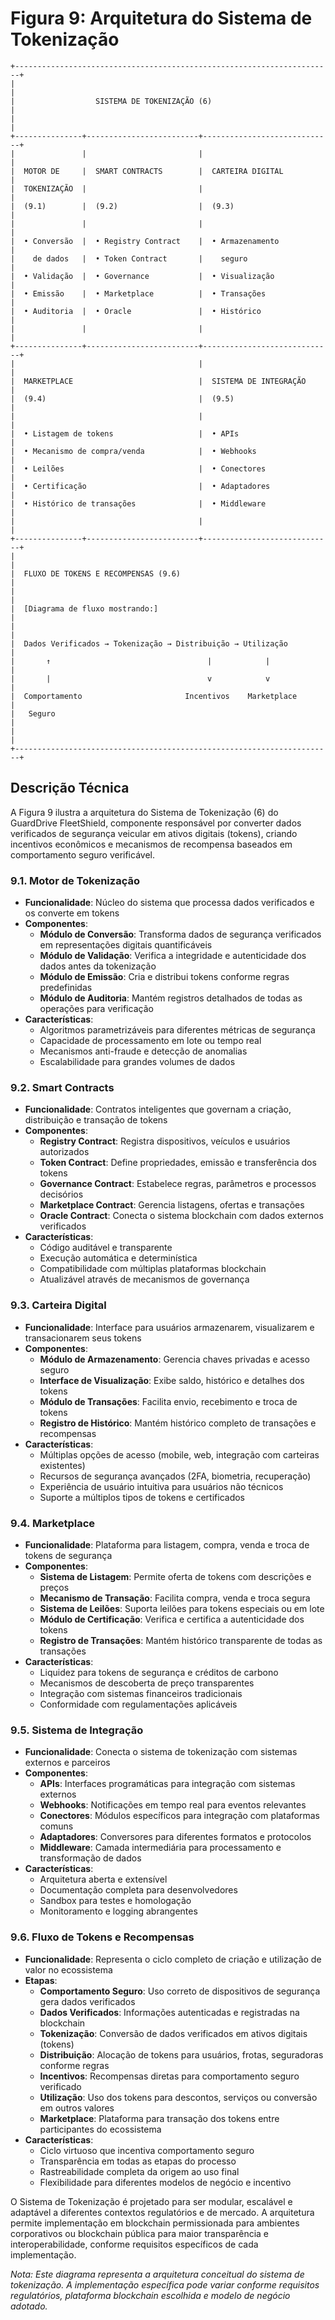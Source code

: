 # Figura 9: Arquitetura do Sistema de Tokenização

```
+-----------------------------------------------------------------------+
|                                                                       |
|                  SISTEMA DE TOKENIZAÇÃO (6)                           |
|                                                                       |
+---------------+-------------------------+-----------------------------+
|               |                         |                             |
|  MOTOR DE     |  SMART CONTRACTS        |  CARTEIRA DIGITAL           |
|  TOKENIZAÇÃO  |                         |                             |
|  (9.1)        |  (9.2)                  |  (9.3)                      |
|               |                         |                             |
|  • Conversão  |  • Registry Contract    |  • Armazenamento            |
|    de dados   |  • Token Contract       |    seguro                   |
|  • Validação  |  • Governance           |  • Visualização             |
|  • Emissão    |  • Marketplace          |  • Transações               |
|  • Auditoria  |  • Oracle               |  • Histórico                |
|               |                         |                             |
+---------------+-------------------------+-----------------------------+
|                                         |                             |
|  MARKETPLACE                            |  SISTEMA DE INTEGRAÇÃO      |
|  (9.4)                                  |  (9.5)                      |
|                                         |                             |
|  • Listagem de tokens                   |  • APIs                     |
|  • Mecanismo de compra/venda            |  • Webhooks                 |
|  • Leilões                              |  • Conectores               |
|  • Certificação                         |  • Adaptadores              |
|  • Histórico de transações              |  • Middleware               |
|                                         |                             |
+---------------+-------------------------+-----------------------------+
|                                                                       |
|  FLUXO DE TOKENS E RECOMPENSAS (9.6)                                  |
|                                                                       |
|  [Diagrama de fluxo mostrando:]                                       |
|                                                                       |
|  Dados Verificados → Tokenização → Distribuição → Utilização          |
|       ↑                                   |            |              |
|       |                                   v            v              |
|  Comportamento                       Incentivos    Marketplace        |
|   Seguro                                                              |
|                                                                       |
+-----------------------------------------------------------------------+
```

## Descrição Técnica

A Figura 9 ilustra a arquitetura do Sistema de Tokenização (6) do GuardDrive FleetShield, componente responsável por converter dados verificados de segurança veicular em ativos digitais (tokens), criando incentivos econômicos e mecanismos de recompensa baseados em comportamento seguro verificável.

### 9.1. Motor de Tokenização
- **Funcionalidade**: Núcleo do sistema que processa dados verificados e os converte em tokens
- **Componentes**:
  - **Módulo de Conversão**: Transforma dados de segurança verificados em representações digitais quantificáveis
  - **Módulo de Validação**: Verifica a integridade e autenticidade dos dados antes da tokenização
  - **Módulo de Emissão**: Cria e distribui tokens conforme regras predefinidas
  - **Módulo de Auditoria**: Mantém registros detalhados de todas as operações para verificação
- **Características**:
  - Algoritmos parametrizáveis para diferentes métricas de segurança
  - Capacidade de processamento em lote ou tempo real
  - Mecanismos anti-fraude e detecção de anomalias
  - Escalabilidade para grandes volumes de dados

### 9.2. Smart Contracts
- **Funcionalidade**: Contratos inteligentes que governam a criação, distribuição e transação de tokens
- **Componentes**:
  - **Registry Contract**: Registra dispositivos, veículos e usuários autorizados
  - **Token Contract**: Define propriedades, emissão e transferência dos tokens
  - **Governance Contract**: Estabelece regras, parâmetros e processos decisórios
  - **Marketplace Contract**: Gerencia listagens, ofertas e transações
  - **Oracle Contract**: Conecta o sistema blockchain com dados externos verificados
- **Características**:
  - Código auditável e transparente
  - Execução automática e determinística
  - Compatibilidade com múltiplas plataformas blockchain
  - Atualizável através de mecanismos de governança

### 9.3. Carteira Digital
- **Funcionalidade**: Interface para usuários armazenarem, visualizarem e transacionarem seus tokens
- **Componentes**:
  - **Módulo de Armazenamento**: Gerencia chaves privadas e acesso seguro
  - **Interface de Visualização**: Exibe saldo, histórico e detalhes dos tokens
  - **Módulo de Transações**: Facilita envio, recebimento e troca de tokens
  - **Registro de Histórico**: Mantém histórico completo de transações e recompensas
- **Características**:
  - Múltiplas opções de acesso (mobile, web, integração com carteiras existentes)
  - Recursos de segurança avançados (2FA, biometria, recuperação)
  - Experiência de usuário intuitiva para usuários não técnicos
  - Suporte a múltiplos tipos de tokens e certificados

### 9.4. Marketplace
- **Funcionalidade**: Plataforma para listagem, compra, venda e troca de tokens de segurança
- **Componentes**:
  - **Sistema de Listagem**: Permite oferta de tokens com descrições e preços
  - **Mecanismo de Transação**: Facilita compra, venda e troca segura
  - **Sistema de Leilões**: Suporta leilões para tokens especiais ou em lote
  - **Módulo de Certificação**: Verifica e certifica a autenticidade dos tokens
  - **Registro de Transações**: Mantém histórico transparente de todas as transações
- **Características**:
  - Liquidez para tokens de segurança e créditos de carbono
  - Mecanismos de descoberta de preço transparentes
  - Integração com sistemas financeiros tradicionais
  - Conformidade com regulamentações aplicáveis

### 9.5. Sistema de Integração
- **Funcionalidade**: Conecta o sistema de tokenização com sistemas externos e parceiros
- **Componentes**:
  - **APIs**: Interfaces programáticas para integração com sistemas externos
  - **Webhooks**: Notificações em tempo real para eventos relevantes
  - **Conectores**: Módulos específicos para integração com plataformas comuns
  - **Adaptadores**: Conversores para diferentes formatos e protocolos
  - **Middleware**: Camada intermediária para processamento e transformação de dados
- **Características**:
  - Arquitetura aberta e extensível
  - Documentação completa para desenvolvedores
  - Sandbox para testes e homologação
  - Monitoramento e logging abrangentes

### 9.6. Fluxo de Tokens e Recompensas
- **Funcionalidade**: Representa o ciclo completo de criação e utilização de valor no ecossistema
- **Etapas**:
  - **Comportamento Seguro**: Uso correto de dispositivos de segurança gera dados verificados
  - **Dados Verificados**: Informações autenticadas e registradas na blockchain
  - **Tokenização**: Conversão de dados verificados em ativos digitais (tokens)
  - **Distribuição**: Alocação de tokens para usuários, frotas, seguradoras conforme regras
  - **Incentivos**: Recompensas diretas para comportamento seguro verificado
  - **Utilização**: Uso dos tokens para descontos, serviços ou conversão em outros valores
  - **Marketplace**: Plataforma para transação dos tokens entre participantes do ecossistema
- **Características**:
  - Ciclo virtuoso que incentiva comportamento seguro
  - Transparência em todas as etapas do processo
  - Rastreabilidade completa da origem ao uso final
  - Flexibilidade para diferentes modelos de negócio e incentivo

O Sistema de Tokenização é projetado para ser modular, escalável e adaptável a diferentes contextos regulatórios e de mercado. A arquitetura permite implementação em blockchain permissionada para ambientes corporativos ou blockchain pública para maior transparência e interoperabilidade, conforme requisitos específicos de cada implementação.

*Nota: Este diagrama representa a arquitetura conceitual do sistema de tokenização. A implementação específica pode variar conforme requisitos regulatórios, plataforma blockchain escolhida e modelo de negócio adotado.*
